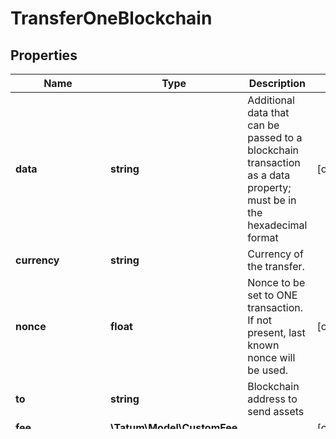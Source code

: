 # TransferOneBlockchain

## Properties

Name | Type | Description | Notes
------------ | ------------- | ------------- | -------------
**data** | **string** | Additional data that can be passed to a blockchain transaction as a data property; must be in the hexadecimal format | [optional]
**currency** | **string** | Currency of the transfer. |
**nonce** | **float** | Nonce to be set to ONE transaction. If not present, last known nonce will be used. | [optional]
**to** | **string** | Blockchain address to send assets |
**fee** | [**\Tatum\Model\CustomFee**](CustomFee.md) |  | [optional]
**amount** | **string** | Amount to be sent in One. |
**from_private_key** | **string** | Private key of sender address. Private key, or signature Id must be present. |

[[Back to API list]](../../README.md#api-endpoints)
